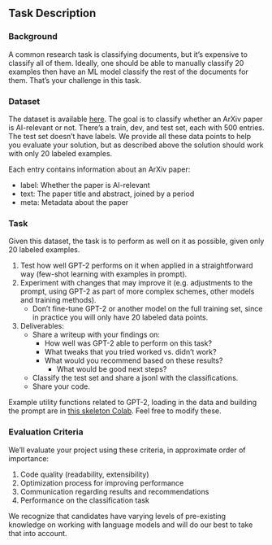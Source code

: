 ## Task Description
### Background
A common research task is classifying documents, but it’s expensive to classify all of them. Ideally, one should be able to manually classify 20 examples then have an ML model classify the rest of the documents for them. That’s your challenge in this task.

### Dataset
The dataset is available [here](https://drive.google.com/drive/u/1/folders/1re_PhEZzIxe8rAnO1cRcwVSAzNZv8teP). The goal is to classify whether an ArXiv paper is AI-relevant or not. There’s a train, dev, and test set, each with 500 entries. The test set doesn’t have labels. We provide all these data points to help you evaluate your solution, but as described above the solution should work with only 20 labeled examples.

Each entry contains information about an ArXiv paper:
* label: Whether the paper is AI-relevant
* text: The paper title and abstract, joined by a period
* meta: Metadata about the paper

### Task
Given this dataset, the task is to perform as well on it as possible, given only 20 labeled examples.
1. Test how well GPT-2 performs on it when applied in a straightforward way (few-shot learning with examples in prompt).
2. Experiment with changes that may improve it (e.g. adjustments to the prompt, using GPT-2 as part of more complex schemes, other models and training methods).
    * Don’t fine-tune GPT-2 or another model on the full training set, since in practice you will only have 20 labeled data points.
3. Deliverables:
    * Share a writeup with your findings on:
        * How well was GPT-2 able to perform on this task?
        * What tweaks that you tried worked vs. didn’t work?
        * What would you recommend based on these results? 
            * What would be good next steps?
    * Classify the test set and share a jsonl with the classifications.
    * Share your code.

Example utility functions related to GPT-2, loading in the data and building the prompt are in [this skeleton Colab](https://colab.research.google.com/drive/1kQPmsN8aINb0OHlaatvVHkFoZ4a2WcyO). Feel free to modify these.

### Evaluation Criteria
We’ll evaluate your project using these criteria, in approximate order of importance:
1. Code quality (readability, extensibility)
1. Optimization process for improving performance
1. Communication regarding results and recommendations
1. Performance on the classification task

We recognize that candidates have varying levels of pre-existing knowledge on working with language models and will do our best to take that into account.